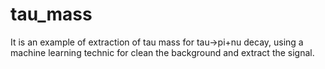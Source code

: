 # tau_mass

It is an example of extraction of tau mass for tau->pi+nu decay, using a machine learning technic for clean the background and extract the signal.
